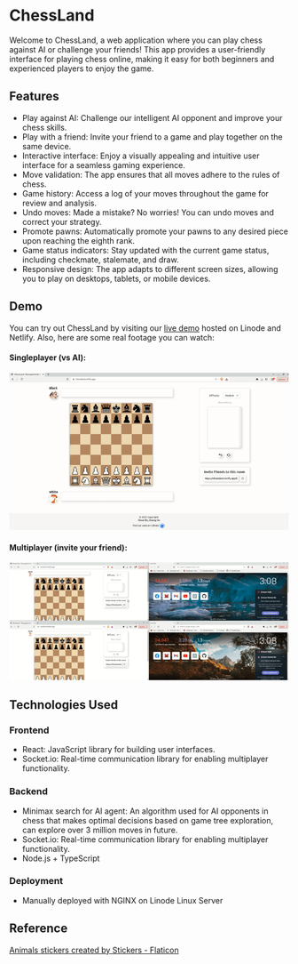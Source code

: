 
# ChessLand

Welcome to ChessLand, a web application where you can play chess against AI or challenge your friends! This app provides a user-friendly interface for playing chess online, making it easy for both beginners and experienced players to enjoy the game.

## Features

- Play against AI: Challenge our intelligent AI opponent and improve your chess skills.
- Play with a friend: Invite your friend to a game and play together on the same device.
- Interactive interface: Enjoy a visually appealing and intuitive user interface for a seamless gaming experience.
- Move validation: The app ensures that all moves adhere to the rules of chess.
- Game history: Access a log of your moves throughout the game for review and analysis.
- Undo moves: Made a mistake? No worries! You can undo moves and correct your strategy.
- Promote pawns: Automatically promote your pawns to any desired piece upon reaching the eighth rank.
- Game status indicators: Stay updated with the current game status, including checkmate, stalemate, and draw.
- Responsive design: The app adapts to different screen sizes, allowing you to play on desktops, tablets, or mobile devices.

## Demo

You can try out ChessLand by visiting our [live demo](https://chessland.netlify.app/) hosted on Linode and Netlify.
Also, here are some real footage you can watch:
#### Singleplayer (vs AI):
<img src='https://github.com/dominhnhut01/chessgame_webapp/blob/main/singleplayer_demo.gif?raw=true' title='Singleplayer Demo' width='900' alt='Singleplayer Demo' />

#### Multiplayer (invite your friend):
<img src='https://github.com/dominhnhut01/chessgame_webapp/blob/main/multiplayer_demo.gif?raw=true' title='Multiplayer Demo' width='900' alt='Multiplayer Demo' />

## Technologies Used

### Frontend
- React: JavaScript library for building user interfaces.
- Socket.io: Real-time communication library for enabling multiplayer functionality.

### Backend
- Minimax search for AI agent: An algorithm used for AI opponents in chess that makes optimal decisions based on game tree exploration, can explore over 3 million moves in future.
- Socket.io: Real-time communication library for enabling multiplayer functionality.
- Node.js + TypeScript

### Deployment
- Manually deployed with NGINX on Linode Linux Server

## Reference
<a href="https://www.flaticon.com/free-stickers/animals" title="animals stickers">Animals stickers created by Stickers - Flaticon</a>
